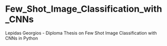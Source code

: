 # Few_Shot_Image_Classification_with_CNNs
Lepidas Georgios - Diploma Thesis on Few Shot Image Classification with CNNs in Python
